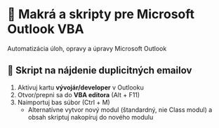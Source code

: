 # 📧 Makrá a skripty pre Microsoft Outlook VBA
Automatizácia úloh, opravy a úpravy Microsoft Outlook

## 📨 Skript na nájdenie duplicitných emailov
1. Aktivuj kartu **vývojár/developer** v Outlooku
2. Otvor/prepni sa do **VBA editora** (Alt + F11)
3. Naimportuj bas súbor  (Ctrl + M)
   * Alternatívne vytvor nový modul (štandardný, nie Class modul) a obsah skriptuj nakopíruj do nového modulu
